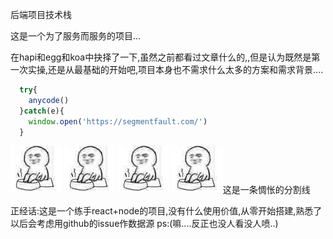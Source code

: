 后端项目技术栈

这是一个为了服务而服务的项目...

在hapi和egg和koa中抉择了一下,虽然之前都看过文章什么的,,但是认为既然是第一次实操,还是从最基础的开始吧,项目本身也不需求什么太多的方案和需求背景....

```js
  try{
    anycode()
  }catch(e){
    window.open('https://segmentfault.com/')
  }
```

 ![惆怅](./web-view/惆怅.png) ![惆怅](./web-view/惆怅.png) ![惆怅](./web-view/惆怅.png) ![惆怅](./web-view/惆怅.png)这是一条惆怅的分割线



 

 正经话:这是一个练手react+node的项目,没有什么使用价值,从零开始搭建,熟悉了以后会考虑用github的issue作数据源
 ps:(嘛....反正也没人看没人喷..)
